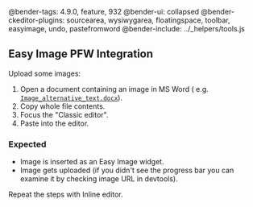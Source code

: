 @bender-tags: 4.9.0, feature, 932
@bender-ui: collapsed
@bender-ckeditor-plugins: sourcearea, wysiwygarea, floatingspace, toolbar, easyimage, undo, pastefromword
@bender-include: ../_helpers/tools.js

## Easy Image PFW Integration

Upload some images:

1. Open a document containing an image in MS Word (
   e.g. [`Image_alternative_text.docx`](https://github.com/ckeditor/ckeditor4/blob/7ecc15bc26aef53fadb7f3ec342510ca2d736236/tests/plugins/pastefromword/generated/_fixtures/PFW_image/Image_alternative_text/Image_alternative_text.docx)).
1. Copy whole file contents.
1. Focus the "Classic editor".
1. Paste into the editor.

### Expected

* Image is inserted as an Easy Image widget.
* Image gets uploaded (if you didn't see the progress bar you can examine it by checking image URL in devtools).

Repeat the steps with Inline editor.
